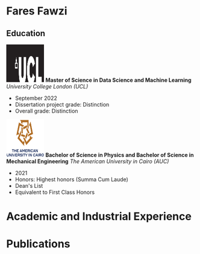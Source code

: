# Fares Fawzi
## Education

<img src="/assets/img/UCL_logo.png" alt="UCL Logo" width="100" height="100"> **Master of Science in Data Science and Machine Learning**
*University College London (UCL)*
- September 2022
- Dissertation project grade: Distinction
- Overall grade: Distinction

<img src="/assets/img/AUC_logo.png" alt="AUC Logo" width="100" height="100"> **Bachelor of Science in Physics and Bachelor of Science in Mechanical Engineering**
*The American University in Cairo (AUC)*
- 2021
- Honors: Highest honors (Summa Cum Laude)
- Dean's List
- Equivalent to First Class Honors



# Academic and Industrial Experience
# Publications 
